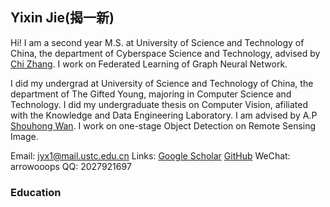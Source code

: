 ## Yixin Jie(揭一新)

Hi! I am a second year M.S. at University of Science and Technology of China, the department of Cyberspace Science and Technology, advised by [Chi Zhang](http://staff.ustc.edu.cn/~chizhang/). I work on Federated Learning of Graph Neural Network.

I did my undergrad at University of Science and Technology of China, the department of The Gifted Young, majoring in Computer Science and Technology. I did my undergraduate thesis on Computer Vision, afiliated with the Knowledge and Data Engineering Laboratory. I am advised by A.P [Shouhong Wan](https://cs.ustc.edu.cn/2020/0906/c23239a460133/page.htm). I work on one-stage Object Detection on Remote Sensing Image.

Email: jyx1@mail.ustc.edu.cn
Links: [Google Scholar](https://scholar.google.com.hk/citations?user=ZWz4BsAAAAAJ&hl) [GitHub](https://github.com/ArrowOoops)
WeChat: arrowooops
QQ: 2027921697

### Education
## 
